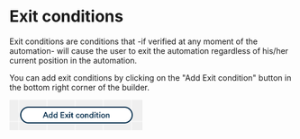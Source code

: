 # Exit conditions

Exit conditions are conditions that -if verified at any moment of the automation- will cause the user to exit the automation regardless of his/her current position in the automation.

You can add exit conditions by clicking on the "Add Exit condition" button in the bottom right corner of the builder.

![](../../.gitbook/assets/image%20%2820%29.png)

